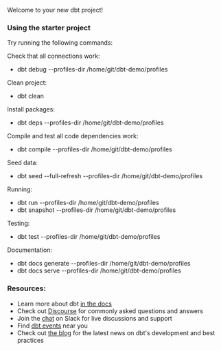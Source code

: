 Welcome to your new dbt project!

### Using the starter project

Try running the following commands:

Check that all connections work:
- dbt debug --profiles-dir /home/git/dbt-demo/profiles

Clean project:
- dbt clean

Install packages:
- dbt deps --profiles-dir /home/git/dbt-demo/profiles

Compile and test all code dependencies work:
- dbt compile --profiles-dir /home/git/dbt-demo/profiles

Seed data:
- dbt seed --full-refresh --profiles-dir /home/git/dbt-demo/profiles

Running:
- dbt run --profiles-dir /home/git/dbt-demo/profiles
- dbt snapshot --profiles-dir /home/git/dbt-demo/profiles

Testing:
- dbt test --profiles-dir /home/git/dbt-demo/profiles

Documentation:
- dbt docs generate --profiles-dir /home/git/dbt-demo/profiles
- dbt docs serve --profiles-dir /home/git/dbt-demo/profiles


### Resources:
- Learn more about dbt [in the docs](https://docs.getdbt.com/docs/introduction)
- Check out [Discourse](https://discourse.getdbt.com/) for commonly asked questions and answers
- Join the [chat](http://slack.getdbt.com/) on Slack for live discussions and support
- Find [dbt events](https://events.getdbt.com) near you
- Check out [the blog](https://blog.getdbt.com/) for the latest news on dbt's development and best practices
